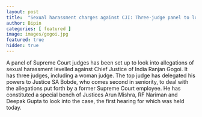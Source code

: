 ```yaml
---
layout: post
title:  "Sexual harassment charges against CJI: Three-judge panel to look into allegations"
author: Bipin
categories: [ featured ]
image: images/gogoi.jpg
featured: true
hidden: true
---
```

A panel of Supreme Court judges has been set up to look into allegations of sexual harassment levelled against Chief Justice of India Ranjan Gogoi. It has three judges, including a woman judge.
The top judge has delegated his powers to Justice SA Bobde, who comes second in seniority, to deal with the allegations put forth by a former Supreme Court employee. He has constituted a special bench of Justices Arun Mishra, RF Nariman and Deepak Gupta to look into the case, the first hearing for which was held today.